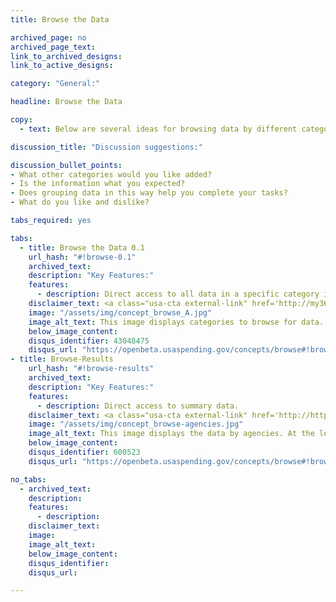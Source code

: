 ```yaml
---
title: Browse the Data

archived_page: no
archived_page_text:
link_to_archived_designs: 
link_to_active_designs:

category: "General:"

headline: Browse the Data

copy:
  - text: Below are several ideas for browsing data by different categories. The Agencies, Recipients, and NAICS headings link to interactive pages. Please take a look and give us your feedback in the discussion section at the bottom of each tab.

discussion_title: "Discussion suggestions:"

discussion_bullet_points:
- What other categories would you like added?
- Is the information what you expected?
- Does grouping data in this way help you complete your tasks?
- What do you like and dislike?

tabs_required: yes

tabs:
  - title: Browse the Data 0.1
    url_hash: "#!browse-0.1"
    archived_text:
    description: "Key Features:"
    features:
      - description: Direct access to all data in a specific category in one place. 
    disclaimer_text: <a class="usa-cta external-link" href='http://my36m8.axshare.com/browse.html' target="_blank">View an interactive version of the below image</a>
    image: "/assets/img/concept_browse_A.jpg"
    image_alt_text: This image displays categories to browse for data.  At the left are links to Organizations, Spending Categories, and Industry Codes categories.  In the center of the page are links to the same categories but without the specific headings. 
    below_image_content:
    disqus_identifier: 43048475
    disqus_url: "https://openbeta.usaspending.gov/concepts/browse#!browse-0.1"
- title: Browse-Results
    url_hash: "#!browse-results"
    archived_text:
    description: "Key Features:"
    features:
      - description: Direct access to summary data. 
    disclaimer_text: <a class="usa-cta external-link" href='http://http://my36m8.axshare.com/#g=1&p=browse_-_agencies.html' target="_blank">View an interactive version of the below image</a>
    image: "/assets/img/concept_browse-agencies.jpg"
    image_alt_text: This image displays the data by agencies. At the left are links to the sub-tier agencies and at the right are links to the parent agencies.  
    below_image_content:
    disqus_identifier: 600523
    disqus_url: "https://openbeta.usaspending.gov/concepts/browse#!browse-results"

no_tabs: 
  - archived_text:
    description:
    features:
      - description:
    disclaimer_text:
    image:
    image_alt_text:
    below_image_content:
    disqus_identifier:
    disqus_url:

---
```

